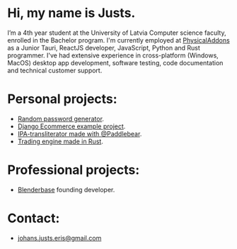 # Hi, my name is Justs.
I’m a 4th year student at the University of Latvia Computer science faculty, enrolled in the Bachelor program. I'm currently employed at [PhysicalAddons](https://www.physicaladdons.com/psa/) as a Junior Tauri, ReactJS developer, JavaScript, Python and Rust programmer. I've had extensive experience in cross-platform (Windows, MacOS) desktop app development, software testing, code documentation and technical customer support.

# Personal projects:
- [Random password generator](https://jjeris.github.io/random-password-generator-website/).
- [Django Ecommerce example project](https://github.com/JJeris/django-ecommerce).
- [IPA-transliterator made with @Paddlebear](https://github.com/Paddlebear/valteh-ipa-translit).
- [Trading engine made in Rust](https://github.com/JJeris/algo-trading-rust).

# Professional projects:
- [Blenderbase](https://github.com/PhysicalAddons/blenderbase-public) founding developer.

# Contact:
- johans.justs.eris@gmail.com


<!---
JJeris/JJeris is a ✨ special ✨ repository because its `README.md` (this file) appears on your GitHub profile.
You can click the Preview link to take a look at your changes.
--->
